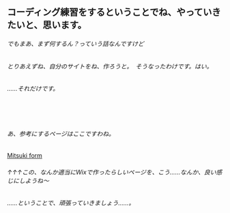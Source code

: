 ## コーディング練習をするということでね、やっていきたいと、思います。

###### でもまあ、まず何するん？っていう話なんですけど
###### とりあえずね、自分のサイトをね、作ろうと。　そうなったわけです。はい。
###### ……それだけです。
<br>
<br>

###### あ、参考にするページはここですわね。
[Mitsuki form](https://rinyayasuzu.wixsite.com/mitsuki-form)
###### ↑↑↑この、なんか適当にWixで作ったらしいページを、こう……なんか、良い感じにしようね～
###### ……ということで、頑張っていきましょう……。